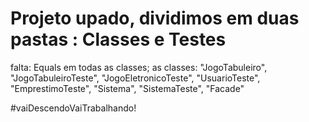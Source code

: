 # Projeto upado, dividimos em duas pastas : Classes e Testes
falta: Equals em todas as classes; as classes: "JogoTabuleiro", "JogoTabuleiroTeste", "JogoEletronicoTeste", "UsuarioTeste", "EmprestimoTeste", "Sistema", "SistemaTeste", "Facade"

#vaiDescendoVaiTrabalhando!

